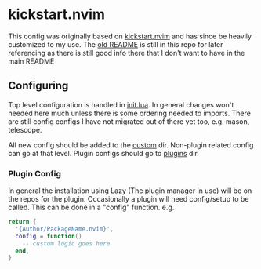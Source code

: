 # kickstart.nvim

This config was originally based on [kickstart.nvim](https://github.com/nvim-lua/kickstart.nvim) and has since be heavily customized to my use.
The [old README](./README_OLD.md) is still in this repo for later referencing as there is still good info there that I don't want to have in the main README

## Configuring

Top level configuration is handled in [init.lua](./init.lua). In general changes won't needed here much unless there is some ordering needed to imports.
There are still config configs I have not migrated out of there yet too, e.g. mason, telescope.

All new config should be added to the [custom](./lua/custom/) dir.
Non-plugin related config can go at that level.
Plugin configs should go to [plugins](./lua/custom/plugins/) dir.

### Plugin Config

In general the installation using Lazy (The plugin manager in use) will be on the repos for the plugin.
Occasionally a plugin will need config/setup to be called. This can be done in a "config" function.
e.g.
```lua
return {
  '{Author/PackageName.nvim}',
  config = function()
    -- custom logic goes here
  end,
}
```
